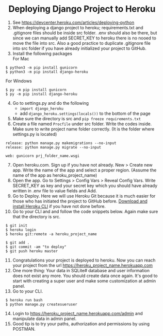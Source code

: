 <h1 align="center">Deploying Django Project to Heroku</h1>

1. See https://devcenter.heroku.com/articles/deploying-python
2. When deploying a django project to heroku; requirements.txt and .gitignore files should be inside src folder. .env should also be there, but since we can manually add SECRET_KEY to heroku there is no nooed to move the file into src. Also a good practice to duplicate .gitignore file into src folder if you have already initialized your project to GitHub.
3. Install the following packages<br>
For Mac
```
$ python3 -m pip install gunicorn
$ python3 -m pip install django-heroku
```
For Windows
```
$ py -m pip install gunicorn
$ py -m pip install django-heroku
```

4. Go to settings.py and do the following
   * `import django_heroku`
   * add `django_heroku.settings(locals())` to the bottom of the page
5. Make sure the directory is src and `pip freeze requirements.txt`
6. Create a file named `Procfile` under src folder. Write the codes inside. Make sure to write project name folder correctly. (It is the folder where settings.py is located)
```
release: python manage.py makemigrations --no-input
release: python manage.py migrate --no-input

web: gunicorn prj_folder_name.wsgi
```
7. Open heroku.com. Sign up if you have not already. New > Create new app. Write the name of the app and select a proper region. (Assume the name of the app as heroku_project_name)
8. Open the app. Go to Settings > Config Vars > Reveal Config Vars. Write SECRET_KEY as key and your secret key which you should have already written in .env file to value fields and Add.
9. Go to Deploy. Here we will use Heroku Git because it is much easier for those who has initiated the project to GitHub before.  [Download and install Heroku CLI](https://devcenter.heroku.com/articles/heroku-cli) if you have not done before.<br>
10. Go to your CLI and and follow the code snippets below. Again make sure that the directory is src.
```
$ git init
$ heroku login
$ heroku git:remote -a heroku_project_name

$ git add .
$ git commit -am "to deploy"
$ git push heroku master
```
11. Congratulations your project is deployed to heroku. Now you can reach your project from the url https://heroku_project_name.herokuapp.com
12. One more thing: Your data in SQLite# database and user information does not exist any more. You should create data once again. It's good to start with creating a super user and make some customization at admin panel.
13. Go to your CLI.
```
$ heroku run bash
$ python manage.py createsueruser
```
14. Login to https://heroku_project_name.herokuapp.com/admin and manipulate data in admin panel.
15. Good tip is to try your paths, authorization and permissions by using POSTMAN.